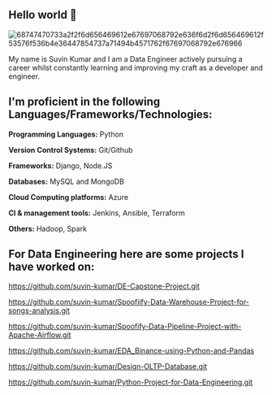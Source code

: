 ## Hello world 👋

![68747470733a2f2f6d656469612e67697068792e636f6d2f6d656469612f53576f536b4e36447854737a71494b4571762f67697068792e676966](https://user-images.githubusercontent.com/96186386/158050117-a4b0854f-b94f-43b4-b00a-43a2bd0cd53f.gif)

My name is Suvin Kumar and I am a Data Engineer actively pursuing a career whilst constantly learning and improving my craft as a developer and engineer.



## I'm proficient in the following Languages/Frameworks/Technologies:

**Programming Languages:** Python

**Version Control Systems:** Git/Github

**Frameworks:** Django, Node.JS

**Databases:**  MySQL and MongoDB

**Cloud Computing platforms:** Azure 

**CI & management tools:** Jenkins, Ansible, Terraform

**Others:** Hadoop, Spark 



## **For Data Engineering here are some projects I have worked on:**

https://github.com/suvin-kumar/DE-Capstone-Project.git

https://github.com/suvin-kumar/Spoofiify-Data-Warehouse-Project-for-songs-analysis.git

https://github.com/suvin-kumar/Spoofify-Data-Pipeline-Project-with-Apache-Airflow.git

https://github.com/suvin-kumar/EDA_Binance-using-Python-and-Pandas

https://github.com/suvin-kumar/Design-OLTP-Database.git

https://github.com/suvin-kumar/Python-Project-for-Data-Engineering.git


<!---
suvin-kumar/suvin-kumar is a ✨ special ✨ repository because its `README.md` (this file) appears on your GitHub profile.
You can click the Preview link to take a look at your changes.
--->
